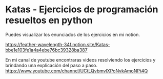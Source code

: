 # Katas - Ejercicios de programación resueltos en python

Puedes visualizar los enunciados de los ejercicios en mi notion.

https://feather-wavelength-34f.notion.site/Katas-bbe1e103fe1a4a4ebe76bc39328ba387

En mi canal de youtube encontraras videos resolviendo los ejercicios y brindando una explicación del paso a paso.
https://www.youtube.com/channel/UCtLQvbmvlXPoNvkAmoNPt4Q
